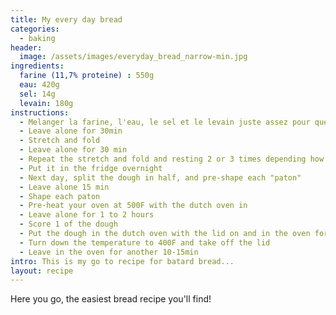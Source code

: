 ```yaml
---
title: My every day bread
categories:
  - baking
header:
  image: /assets/images/everyday_bread_narrow-min.jpg
ingredients:
  farine (11,7% proteine) : 550g
  eau: 420g
  sel: 14g
  levain: 180g
instructions:
  - Melanger la farine, l'eau, le sel et le levain juste assez pour que les ingrédients soient assemblés
  - Leave alone for 30min
  - Stretch and fold
  - Leave alone for 30 min
  - Repeat the stretch and fold and resting 2 or 3 times depending how the dough is. As the gluten network forms, the dough should become stronger.
  - Put it in the fridge overnight
  - Next day, split the dough in half, and pre-shape each "paton"
  - Leave alone 15 min
  - Shape each paton
  - Pre-heat your oven at 500F with the dutch oven in
  - Leave alone for 1 to 2 hours
  - Score 1 of the dough
  - Put the dough in the dutch oven with the lid on and in the oven for 25min
  - Turn down the temperature to 400F and take off the lid
  - Leave in the oven for another 10-15min
intro: This is my go to recipe for batard bread... 
layout: recipe
---
```


Here you go, the easiest bread recipe you'll find!
